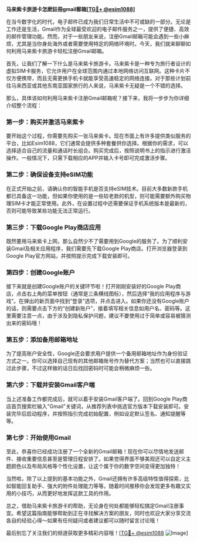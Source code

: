 **马来紫卡旅游卡怎麽註冊gmail郵箱[[TG💪+ @esim1088](https://t.me/s/esim1088)]**

在当今数字化的时代，电子邮件已成为我们日常生活中不可或缺的一部分。无论是工作还是生活，Gmail作为全球最受欢迎的电子邮件服务之一，提供了便捷、高效的邮件管理功能。然而，对于一些朋友来说，注册Gmail邮箱可能会遇到一些小麻烦，尤其是当你身处海外或者需要使用特定的网络环境时。今天，我们就来聊聊如何利用马来紫卡旅游卡轻松注册Gmail邮箱。

首先，让我们了解一下什么是马来紫卡旅游卡。马来紫卡是一种专为旅行者设计的虚拟SIM卡服务，它允许用户在全球范围内通过本地网络访问互联网。这种卡片不仅方便携带，而且无需更换手机卡就能享受高速稳定的网络连接。对于那些计划前往马来西亚或其他东南亚国家旅行的人来说，马来紫卡无疑是一个不错的选择。

那么，具体该如何利用马来紫卡注册Gmail邮箱呢？接下来，我将一步步为你详细介绍整个流程：

### 第一步：购买并激活马来紫卡

要开始这个过程，你需要先购买一张马来紫卡。现在市面上有许多提供类似服务的平台，比如Esim1088，它们通常会提供多种套餐供你选择。根据你的需求，可以选择适合自己的流量和通话时长组合。购买完成后，按照说明书上的指示进行激活操作。一般情况下，只需下载相应的APP并输入卡号即可完成激活步骤。

### 第二步：确保设备支持eSIM功能

在正式开始之前，请确认你的智能手机是否支持eSIM技术。目前大多数新款手机都已具备这一功能，但如果你使用的是一些较老款的机型，则可能需要额外购买物理SIM卡才能正常使用。此外，在设置过程中还需要保证手机系统版本是最新的，否则可能导致某些功能无法正常运行。

### 第三步：下载Google Play商店应用

既然要用马来紫卡上网，那么自然少不了需要用到Google的服务了。为了顺利安装Gmail及相关应用程序，我们需要先下载Google Play商店。打开浏览器登录到Google Play官方网站，并按照提示完成下载安装即可。

### 第四步：创建Google账户

接下来就是创建Google账户的关键环节啦！打开刚刚安装好的Google Play商店，点击右上角的菜单按钮（通常是三条横线图标），然后选择“我的应用程序与游戏”。在弹出的新页面中找到“登录”选项，并点击进入。如果你还没有Google账户的话，则需要点击下方的“创建新账户”，接着填写相关信息如用户名、密码等。这里需要注意一点，由于涉及到隐私保护问题，建议不要使用过于简单或容易被猜测出来的密码哦！

### 第五步：添加备用邮箱地址

为了提高账户安全性，Google还会要求用户提供一个备用邮箱地址作为身份验证方式之一。你可以选择自己现有的其他邮箱账号作为替代方案；当然也可以直接跳过此步骤，不过这样做的话日后找回密码时可能会稍微麻烦一些。

### 第六步：下载并安装Gmail客户端

当上述准备工作都完成后，就可以着手安装Gmail客户端了。回到Google Play商店首页搜索栏输入"Gmail"关键词，从推荐列表中挑选官方版本下载安装即可。安装完毕后启动程序，并按照指引完成初始配置，例如设定默认签名、通知提醒等等。

### 第七步：开始使用Gmail

至此，恭喜你已经成功注册了一个全新的Gmail邮箱！现在你可以尽情地发送邮件、接收重要信息甚至是管理日程安排了。如果觉得界面不够美观还可以自定义主题颜色以及布局风格等个性化设置，让这个属于你的数字空间变得更加独特！

当然啦，除了以上提到的基本功能之外，Gmail还拥有许多高级特性值得探索，比如智能回复助手、强大的附件处理能力等等。随着时间推移你会发现更多有趣又实用的小技巧，从而更好地发挥这款工具的作用。

总之，借助马来紫卡旅游卡的帮助，无论身在何处都能够轻松搞定Gmail注册事宜。希望这篇指南能够帮助到正在寻找解决方案的朋友，同时也欢迎大家分享交流各自的经验心得～如果有任何疑问或者建议都可以随时留言讨论哦！

最后别忘了关注我们的频道获取更多精彩内容哦！[[TG💪+ @esim1088](https://t.me/s/esim1088) ![Image](https://i.postimg.cc/4NQfJmqS/Snipaste-2025-05-13-00-14-12.png)]